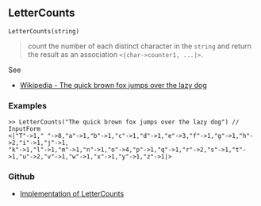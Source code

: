 ## LetterCounts

```
LetterCounts(string)
```

> count the number of each distinct character in the `string` and return the result as an association `<|char->counter1, ...|>`.

See
* [Wikipedia - The quick brown fox jumps over the lazy dog](https://en.wikipedia.org/wiki/The_quick_brown_fox_jumps_over_the_lazy_dog) 

### Examples

```
>> LetterCounts("The quick brown fox jumps over the lazy dog") // InputForm
<|"T"->1," "->8,"a"->1,"b"->1,"c"->1,"d"->1,"e"->3,"f"->1,"g"->1,"h"->2,"i"->1,"j"->1,
"k"->1,"l"->1,"m"->1,"n"->1,"o"->4,"p"->1,"q"->1,"r"->2,"s"->1,"t"->1,"u"->2,"v"->1,"w"->1,"x"->1,"y"->1,"z"->1|>
```


### Github

* [Implementation of LetterCounts](https://github.com/axkr/symja_android_library/blob/master/symja_android_library/matheclipse-core/src/main/java/org/matheclipse/core/builtin/AssociationFunctions.java#L855) 

